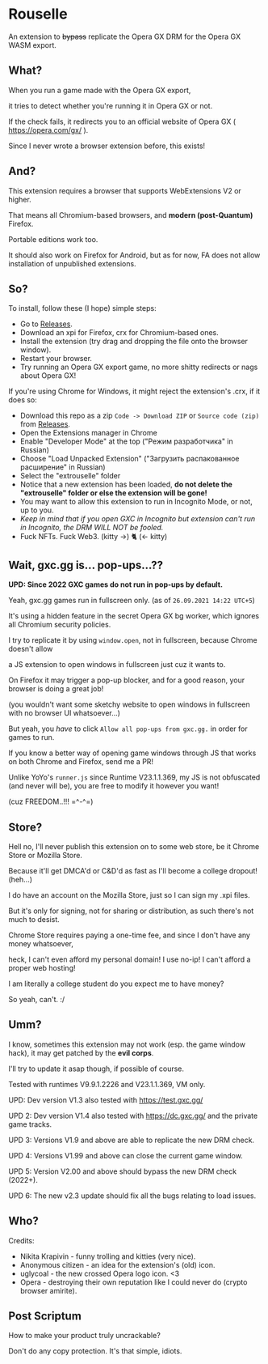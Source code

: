 # Rouselle

An extension to ~~bypass~~ replicate the Opera GX DRM for the Opera GX WASM export.

## What?

When you run a game made with the Opera GX export,

it tries to detect whether you're running it in Opera GX or not.

If the check fails, it redirects you to an official website of Opera GX ( https://opera.com/gx/ ).

Since I never wrote a browser extension before, this exists!

## And?

This extension requires a browser that supports WebExtensions V2 or higher.

That means all Chromium-based browsers, and **modern (post-Quantum)** Firefox.

Portable editions work too.

It should also work on Firefox for Android, but as for now, FA does not allow installation of unpublished extensions.

## So?

To install, follow these (I hope) simple steps:

- Go to [Releases](https://github.com/nkrapivin/Rouselle/releases).
- Download an xpi for Firefox, crx for Chromium-based ones.
- Install the extension (try drag and dropping the file onto the browser window).
- Restart your browser.
- Try running an Opera GX export game, no more shitty redirects or nags about Opera GX!

If you're using Chrome for Windows, it might reject the extension's .crx, if it does so:
- Download this repo as a zip `Code -> Download ZIP` or `Source code (zip)` from [Releases](https://github.com/nkrapivin/Rouselle/releases).
- Open the Extensions manager in Chrome
- Enable "Developer Mode" at the top ("Режим разработчика" in Russian)
- Choose "Load Unpacked Extension" ("Загрузить распакованное расширение" in Russian)
- Select the "extrouselle" folder
- Notice that a new extension has been loaded, **do not delete the "extrouselle" folder or else the extension will be gone!**
- You may want to allow this extension to run in Incognito Mode, or not, up to you.
- *Keep in mind that if you open GXC in Incognito but extension can't run in Incognito, the DRM WILL NOT be fooled.*
- Fuck NFTs. Fuck Web3. (kitty ->) 🐈‍ (<- kitty)

## Wait, gxc.gg is... pop-ups...??

**UPD: Since 2022 GXC games do not run in pop-ups by default.**

Yeah, gxc.gg games run in fullscreen only. (as of `26.09.2021 14:22 UTC+5`)

It's using a hidden feature in the secret Opera GX bg worker, which ignores all Chromium security policies.

I try to replicate it by using `window.open`, not in fullscreen, because Chrome doesn't allow

a JS extension to open windows in fullscreen just cuz it wants to.

On Firefox it may trigger a pop-up blocker, and for a good reason, your browser is doing a great job!

(you wouldn't want some sketchy website to open windows in fullscreen with no browser UI whatsoever...)

But yeah, you *have* to click `Allow all pop-ups from gxc.gg.` in order for games to run.

If you know a better way of opening game windows through JS that works on both Chrome and Firefox, send me a PR!

Unlike YoYo's `runner.js` since Runtime V23.1.1.369, my JS is not obfuscated (and never will be), you are free to modify it however you want!

(cuz FREEDOM..!!! =^-^=)

## Store?

Hell no, I'll never publish this extension on to some web store, be it Chrome Store or Mozilla Store.

Because it'll get DMCA'd or C&D'd as fast as I'll become a college dropout! (heh...)

I do have an account on the Mozilla Store, just so I can sign my .xpi files.

But it's only for signing, not for sharing or distribution, as such there's not much to desist.

Chrome Store requires paying a one-time fee, and since I don't have any money whatsoever,

heck, I can't even afford my personal domain! I use no-ip! I can't afford a proper web hosting!

I am literally a college student do you expect me to have money?

So yeah, can't. :/

## Umm?

I know, sometimes this extension may not work (esp. the game window hack), it may get patched by the **evil corps**.

I'll try to update it asap though, if possible of course.

Tested with runtimes V9.9.1.2226 and V23.1.1.369, VM only.

UPD: Dev version V1.3 also tested with https://test.gxc.gg/

UPD 2: Dev version V1.4 also tested with https://dc.gxc.gg/ and the private game tracks.

UPD 3: Versions V1.9 and above are able to replicate the new DRM check.

UPD 4: Versions V1.99 and above can close the current game window.

UPD 5: Version V2.00 and above should bypass the new DRM check (2022+).

UPD 6: The new v2.3 update should fix all the bugs relating to load issues.

## Who?

Credits:

- Nikita Krapivin - funny trolling and kitties (very nice).
- Anonymous citizen - an idea for the extension's (old) icon.
- uglycoal - the new crossed Opera logo icon. <3
- Opera - destroying their own reputation like I could never do (crypto browser amirite).

## Post Scriptum

How to make your product truly uncrackable?

Don't do any copy protection. It's that simple, idiots.
